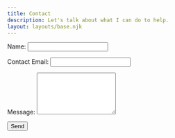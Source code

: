 ```yaml
---
title: Contact
description: Let's talk about what I can do to help.
layout: layouts/base.njk
---
```



<form class="contact-form" name="contact" method="POST" data-netlify="true">
  <p>
    <label>Name: <input type="text" name="name" /></label>   
  </p>
  <p>
    <label>Contact Email: <input type="email" name="email" /></label>
  </p>

  <p>
    <label>Message: <textarea rows="6" name="message"></textarea></label>
  </p>
  <p>
    <button type="submit" class="button">Send</button>
  </p>
</form>
